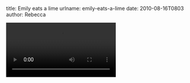 title: Emily eats a lime
urlname: emily-eats-a-lime
date: 2010-08-16T0803
author: Rebecca

<video controls preload="metadata"><source src="{static}/images/2010-08-14-emily-eats-a-lime.mp4"></video>
